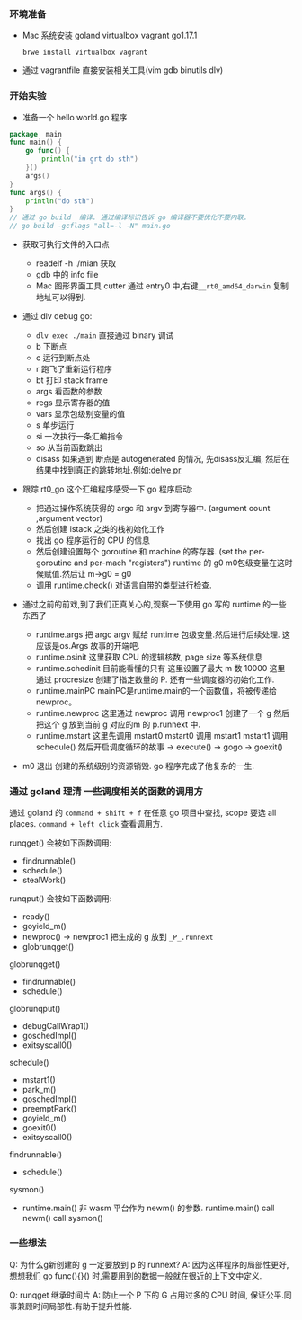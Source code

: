 ### 环境准备


- Mac 系统安装 goland virtualbox vagrant go1.17.1

    `brwe install virtualbox vagrant`
- 通过 vagrantfile 直接安装相关工具(vim gdb binutils dlv)

### 开始实验

- 准备一个 hello world.go 程序
```go
package  main
func main() {
	go func() {
		println("in grt do sth")
    }()
	args()
}
func args() {
	println("do sth")
}
// 通过 go build  编译. 通过编译标识告诉 go 编译器不要优化不要内联.
// go build -gcflags "all=-l -N" main.go
```

- 获取可执行文件的入口点
  * readelf -h ./mian 获取
  * gdb 中的 info file
  * Mac 图形界面工具 cutter 通过 entry0 中,右键`__rt0_amd64_darwin` 复制地址可以得到.

- 通过 dlv debug go:
  * `dlv exec ./main` 直接通过 binary 调试
  * b 下断点
  * c 运行到断点处
  * r 跑飞了重新运行程序
  * bt 打印 stack frame
  * args 看函数的参数
  * regs 显示寄存器的值
  * vars 显示包级别变量的值
  * s 单步运行
  * si 一次执行一条汇编指令
  * so 从当前函数跳出
  * disass 如果遇到 断点是 autogenerated 的情况, 先disass反汇编, 然后在结果中找到真正的跳转地址.例如:[delve pr](https://github.com/go-delve/delve/pull/1915)
  
- 跟踪 rt0_go 这个汇编程序感受一下 go 程序启动:
  * 把通过操作系统获得的 argc 和 argv 到寄存器中. (argument count ,argument vector)
  * 然后创建 istack 之类的栈初始化工作
  * 找出 go 程序运行的 CPU 的信息
  * 然后创建设置每个 goroutine 和 machine 的寄存器. (set the per-goroutine and per-mach "registers") runtime 的 g0 m0包级变量在这时候赋值.然后让 m->g0 = g0
  * 调用 runtime.check() 对语言自带的类型进行检查.

- 通过之前的前戏,到了我们正真关心的,观察一下使用 go 写的 runtime 的一些东西了
  * runtime.args 把 argc argv 赋给 runtime 包级变量.然后进行后续处理. 这应该是os.Args 故事的开端吧.
  * runtime.osinit 这里获取 CPU 的逻辑核数, page size 等系统信息
  * runtime.schedinit 目前能看懂的只有 这里设置了最大 m 数 10000 这里通过 procresize 创建了指定数量的 P. 还有一些调度器的初始化工作.
  * runtime.mainPC mainPC是runtime.main的一个函数值，将被传递给newproc。
  * runtime.newproc  这里通过 newproc 调用 newproc1 创建了一个 g 然后把这个 g 放到当前 g 对应的m 的 p.runnext 中.
  * runtime.mstart 这里先调用 mstart0 mstart0 调用 mstart1 mstart1 调用 schedule() 然后开启调度循环的故事 -> execute() -> gogo -> goexit()
- m0 退出 创建的系统级别的资源销毁. go 程序完成了他复杂的一生.

### 通过 goland 理清 一些调度相关的函数的调用方


通过 goland 的 `command + shift + f` 在任意 go 项目中查找, scope 要选 all places.
`command + left click` 查看调用方.

runqget() 会被如下函数调用:
* findrunnable()
* schedule()
* stealWork()

runqput() 会被如下函数调用:
* ready()
* goyield_m()
* newproc() -> newproc1 把生成的 g 放到 `_P_.runnext`
* globrunqget()

globrunqget()
* findrunnable()
* schedule()

globrunqput()
* debugCallWrap1()
* goschedImpl()
* exitsyscall0()

schedule()
* mstart1()
* park_m()
* goschedImpl()
* preemptPark()
* goyield_m()
* goexit0()
* exitsyscall0()

findrunnable()
* schedule()

sysmon()
* runtime.main() 非 wasm 平台作为 newm() 的参数. runtime.main() call newm() call sysmon()


### 一些想法
Q: 为什么g新创建的 g 一定要放到 p 的 runnext? 
A: 因为这样程序的局部性更好, 想想我们 go func(){}() 时,需要用到的数据一般就在很近的上下文中定义.

Q: runqget 继承时间片
A: 防止一个 P 下的 G 占用过多的 CPU 时间, 保证公平.同事兼顾时间局部性.有助于提升性能.